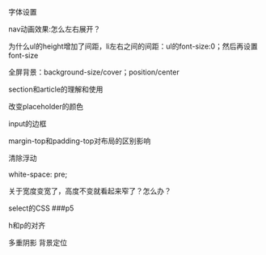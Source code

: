 字体设置

nav动画效果:怎么左右展开？

为什么ul的height增加了间距，li左右之间的间距：ul的font-size:0；然后再设置font-size

全屏背景：background-size/cover；position/center

section和article的理解和使用

改变placeholder的颜色

input的边框

margin-top和padding-top对布局的区别影响

清除浮动

white-space: pre;

关于宽度变宽了，高度不变就看起来窄了？怎么办？

select的CSS
###p5

h和p的对齐

多重阴影
背景定位
